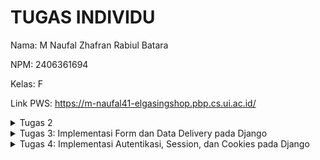 # TUGAS INDIVIDU
Nama: M Naufal Zhafran Rabiul Batara

NPM: 2406361694

Kelas: F

Link PWS: https://m-naufal41-elgasingshop.pbp.cs.ui.ac.id/




<details>
   <summary>
      Tugas 2
   </summary>
   Link: https://m-naufal41-elgasingshop.pbp.cs.ui.ac.id/

1. Jelaskan bagaimana cara kamu mengimplementasikan checklist di atas secara step-by-step (bukan hanya sekadar mengikuti tutorial).
   - Membuat sebuah proyek Django baru.
langkah pertama saya membuat direktori baru bernama footballshop lalu saya       masuk kedalam direktori tersebut menggunakan command "cd footballshop" lalu     setelah itu saya membuat virtual environment dan mengaktifkannya, tujuannya agar package dan dependencies dari projek kita tidak nabrak dengan versi lain yang terinstall di komputer saya, setelah itu saya menyiapkan dependencies yang ingin saya gunakan di requirements.txt lalu menginstalasi dependencies tersebut dengan menggunakan command "pip install -r requirements.txt" lalu setelah itu baru saya membuat projek djangonya yang bernama football_shop dengan perintah "django-admin startproject football_shop ."

   - Membuat aplikasi dengan nama main pada proyek tersebut.
     menggunakan command "python manage.py startapp main" 
     
   -Melakukan routing pada proyek agar dapat menjalankan aplikasi main.
    mendaftarkannya ke INSTALLED_APPS di settings.py

    -Membuat model pada aplikasi main dengan nama Product dan memiliki atribut wajib sebagai berikut.
   pertama saya buka file models.py di main lalu saya mengisi filenya seperti di tutorial namun saya mengganti isi pilihan categorynya sesuai dengan kebutuhan saya yaitu toko bola jadi saya menggantinya dengan jenis item yang ingin saya jual lalu saya mendefine id field bertipe UUIDField yang digunakan sebagai primary key, name field bertipe charfield untuk nama item yang akan saya jual dengan panjang maksimal 255 char, price field bertipe integerfield yang menyimpan harga dari item, description field bertipe textfield yang menyimpan deskripsi dari item yang akan dijual, thumbnail field bertipe URL yang menyimpan URL gambar thumbnail item, category field bertipe charfield untuk menyimpan kategori dari item, is_featured untuk menentukan apakah item ini akan ditampilkan sebagai barang unggulan atau tidak, created_at yang otomatis berisi tanggal dan waktu saat data dibuat, dan yang terakhir method __str__ yang emngembalikan representasi string dari nama dan harga item.

-Membuat sebuah fungsi pada views.py untuk dikembalikan ke dalam sebuah template HTML yang menampilkan nama aplikasi serta nama dan kelas kamu.
di view saya membuat variable npm nama kelas nama projek yang akan saya gunakan di template html saya

-Membuat sebuah routing pada urls.py aplikasi main untuk memetakan fungsi yang telah dibuat pada views.py.
proses mengonfirugasi routing diawali dengan membuat file urls.py di main lalu membuat urlpatterns (list berisi objek URLPATTERN yang dihasilkan fungsi path()) tidak lupa juga menambahkan urls yang kita buat tadi di main ke urlpatterns di urls.py direktori djangonya (football_shop).

-Melakukan deployment ke PWS terhadap aplikasi yang sudah dibuat sehingga nantinya dapat diakses oleh teman-temanmu melalui Internet.
buka web pws lalu create new project (elgasingshop) setelah itu saya mengisi tab environs sesuai dengan isi .env.prod project saya lalu menambahkan url deployment pws ke allowed host setelah itu saya jalankan perintah yang terdapat di project command lalu mengisi git credential manager setelah itu saya push dan selesai.

2. <img width="800" height="450" alt="image" src="https://github.com/user-attachments/assets/bf8fd7bb-71d6-4fa3-a7c1-762a1e06fd14" />
source: https://www.dothedev.com/blog/what-is-django-used-for/

 -urls.py berfungsi untuk menentukan ke mana request HTTP diarahkan. saat user mengakses URL di browser, django memeriksa urlpattern di urls.py jika ada yang cocok, request diteruskan ke fungsi tertentu di views.py
 -views.py berfungsi untuk menangani request dan menentukan respon. awalnya dia menerima request dari urls.py setelah itu mengambil data dari models.py lalu memilikih template HTML untuk response.
- models.py berfungsi sebagai representasi database. models.py berisi class yang mempresentasikan tabel di database, lalu views.py menggunakan model ini untuk membaca/menulis data dari atau ke databse.
- template berfungsi untuk menyusun tampilan yang akan dikirim ke user. template menerima data dari views.py lalu menggabungkan data ke dalam HTML lalu hasil akhirnya adalah HTML response yang dikirim ke browser.

3. ada banyak peran dan fungsi settings.py yang pertama menentukan jenis database yang digunakan dan cara menghubungkannya, berisi daftar aplikasi django yang aktif dan akan digunakan dalam proyek, berisi daftar domain yang diperbolehkan mengakses app, mengatur direktori yang digunakan untuk memproses template HTML.


4. Bagaimana cara kerja migrasi database di Django?
   migrasi database di gjango adalah proses untuk membuat dan mengubah struktur database. django memakai 2 command, yang pertama "python manage.py makemigrations" yang berfungsi membaca perubahan di models.py dan membuat folder migrations, yang kedua "python manage.py migrate" yang berfungsi untuk menjalankan file migration yang sudah dibuat ke database, django akan membuat atau mengubah tabel di database sesuai intruksi migration

5. dalam software development menurut saya lebih baik untuk mempelajari backend terlebih dahulu karena frontend menurut saya adalah hal yang mudah dipelajari bahkan bisa dengan bantuan AI, tidak dengan backend yang berisi logic yang rumit dan berhubungan databse yang dimana bersifat pribadi jadi menurut saya kita harus paham backend terlebih dahulu. namun kenapa harus memakai Django? karena yang pertama django menggunakan bahasa python yang dimana bahasa yang paling mudah untuk dipahami (mendekati bahasa manusia) lalu django menggunakan pola MVT dimana sangat bagus untuk belajar memisahkan logika view, data, dan tampilan yang merupakan dasar dari software development.

6. amann

   






   


   
</details>


<details>
   <summary>Tugas 3: Implementasi Form dan Data Delivery pada Django</summary>


1. Mengapa kita memerlukan data delivery dalam pengimplementasian sebuah platform?
Data delivery dibutuhkan agar data dari server dapat diakses oleh client atau aplikasi lain dalam format yang terstandarisasi. hal ini memungkinkan aplikasi untuk:
- Melakukan integrasi dengan sistem lain.
- Mengirim dan menerima data secara real-time.
- Memisahkan logika backend dan frontend, sehingga frontend bisa mengambil data tanpa harus terikat dengan template HTML.

2. Mana yang lebih baik antara XML dan JSON? Mengapa JSON lebih populer dibandingkan XML?
- XML cocok untuk data yang memiliki struktur kompleks dan membutuhkan validasi ketat.  
- sedangkan JSON Lebih ringkas, mudah dibaca manusia maupun mesin, lebih cepat diparsing, dan sudah menjadi standar dalam komunikasi API modern.  
JSON lebih populer karena lebih efisien, simpel, dan didukung luas di berbagai bahasa pemrograman.

3. Fungsi dari method is_valid() pada form Django dan mengapa kita membutuhkannya?
Method is_valid() digunakan untuk:
- Mengecek apakah data yang dikirim user melalui form sesuai dengan aturan yang didefinisikan di model atau form.
- Menghindari error ketika data disimpan ke database.
kita membutuhkan is_valid() karena tanpa is_valid(), data yang tidak sesuai bisa masuk ke database dan menimbulkan inkonsistensi.

4. Mengapa kita membutuhkan csrf_token saat membuat form di Django? Apa yang dapat terjadi jika kita tidak menambahkannya?
- csrf_token digunakan untuk mencegah CSRF (Cross-Site Request Forgery), yaitu serangan di mana penyerang mencoba mengirim permintaan palsu ke server dengan identitas user yang sedang login.
- Jika csrf_token tidak ditambahkan, form Django akan ditolak secara default (Forbidden 403).
- Tanpa proteksi ini, penyerang bisa mengeksploitasi user yang sedang login untuk melakukan aksi berbahaya, misalnya menghapus data atau melakukan transaksi tanpa izin.

5. Bagaimana cara mengimplementasikan checklist tugas ini secara step-by-step?
   1. Membuat 4 fuction baru di views dengan menggunakan Httpresponse dan seriaizers untuk menampilkan data dalam format XML, JSON, XML by ID, dan JSON by ID.
   2. Menambahkan routing URL di urls.py untuk masing-masing view.
   3. membuat base.html (direktori templates pada root) yang berfungsi sebagai template dasar yang dapat digunakan sebagai kerangka umum untuk halaman web lainnya
   4. menambahkan base.html tadi ke list TEMPLATES di settings.py
   5. edit main.html pada dir main/templates agar menggunakan template utama
   6. membuat forms.py
   7. menambahkan function create_items & show_items pada views.py dan membuat list item pada fuction show_main
   8. import function yang telah dibuat ke urls.py
   9. membuat tampilan baru untuk main.html (buat button add items dan juga menampilkan daftar berita dan juga button detail).
   10. Membuat create_items & items_detail (.html) untuk halaman ketika button additems di klik dan juga button detail.

6. Feedback untuk Asdos di Tutorial 2
amann

Dokumentasi Postman
Berikut hasil akses endpoint menggunakan Postman:

<img width="1470" height="919" alt="Screenshot 2025-09-17 at 03 56 59" src="https://github.com/user-attachments/assets/91fb4f94-561c-4d44-afdd-0fea11b29762" />
<img width="1470" height="919" alt="Screenshot 2025-09-17 at 03 57 03" src="https://github.com/user-attachments/assets/a459f6f8-f10b-4d1c-8280-61aa4b06577e" />
<img width="1470" height="919" alt="Screenshot 2025-09-17 at 03 57 06" src="https://github.com/user-attachments/assets/bc1b547b-b007-408e-b20f-08da01317b82" />
<img width="1470" height="919" alt="Screenshot 2025-09-17 at 03 57 08" src="https://github.com/user-attachments/assets/06f1fc9e-58a3-4a28-a377-cb3845220bb6" />




</details>

<details>
   <summary>
      Tugas 4: Implementasi Autentikasi, Session, dan Cookies pada Django
   </summary>

## Pertanyaan di README

<details>
  <summary>1. Apa itu Django AuthenticationForm? Jelaskan juga kelebihan dan kekurangannya.</summary>
  
  **AuthenticationForm** adalah form bawaan Django untuk proses login.  
  - **Kelebihan**: Mudah digunakan, langsung terintegrasi dengan sistem autentikasi Django.  
  - **Kekurangan**: Kurang fleksibel jika butuh customisasi form login yang kompleks.
</details>

<details>
  <summary>2. Apa perbedaan antara autentikasi dan otorisasi? Bagaiamana Django mengimplementasikan kedua konsep tersebut?</summary>
  
  - **Autentikasi**: Proses memverifikasi identitas pengguna (misalnya login dengan username & password).  
  - **Otorisasi**: Proses menentukan hak akses pengguna setelah berhasil diautentikasi.  
  Django menggunakan `django.contrib.auth` untuk autentikasi dan `permissions`/`groups` untuk otorisasi.
</details>

<details>
  <summary>3. Kelebihan & Kekurangan Session dan Cookies</summary>
  
  - **Session**  
    - **Kelebihan**: Data tersimpan di server → lebih aman.  
    - **Kekurangan**: Membutuhkan manajemen penyimpanan di server.  
  - **Cookies**  
    - **Kelebihan**: Ringan, langsung tersimpan di browser.  
    - **Kekurangan**: Rentan dimanipulasi/diintip jika tidak dienkripsi.
</details>

<details>
  <summary>4. Apakah penggunaan Cookies aman secara default?</summary>
  
  - **Cookies** tidak selalu aman secara default.  
  - Potensi risiko: *session hijacking*, *cross-site scripting (XSS)*.  
  - **Django** menyediakan mitigasi:  
    - `HttpOnly=True` → mencegah akses JavaScript.  
    - `Secure=True` → hanya dikirim lewat HTTPS.  
    - `SESSION_COOKIE_AGE` → atur waktu kadaluarsa.
</details>

## Implementasi Checklist Step by Step

<details>
  <summary>1. Mengimplementasikan fungsi registrasi, login, dan logout untuk memungkinkan pengguna mengakses aplikasi sesuai dengan status login/log out-nya.</summary>
  1. membuat function regist, login ,logout
  2. membuat tampilan page untuk registrasi, login. untuk logout cuman ditambahkan button pada main.html
  3. Merestriksi Akses Halaman Main dan item Detail dengan menggunakan @loginrequired
  4. menambahkan info last login
</details>

<details>
  <summary>2. Membuat **dua (2)** akun pengguna dengan masing-masing **tiga (3)** dummy data menggunakan model yang telah dibuat sebelumnya untuk setiap akun di lokal.</summary>
  1. elgasing
     - Jersey
     - El gasing de la Goat
     - onananananna
    
  2. decul
     - Jersey
     - Barca
     - Bangku
     
</details>

<details>
  <summary>3. Menghubungkan model **Product** dengan **User**</summary>
  1. import user di models.py dengan menambahkan line command "from django.contrib.auth.models import User"
  2. define user sebagai "user = models.ForeignKey(User, on_delete=models.CASCADE, null=True)" ini berfungsi untuk menghubungkan satu items dengan satu user melalui sebuah relationship
  3. buat migrasi model lalu migrasi
  4. edit views.py di bagian create_items
   
@login_required(login_url='/login')
def create_items(request):
    form = ItemForm(request.POST or None)

    if form.is_valid() and request.method == "POST":
        form_entry = form.save(commit = False)
        form_entry.user = request.user
        form_entry.save()
        return redirect('main:show_main')

    context = {'form': form}
    return render(request, "create_items.html", context)

Parameter commit=False pada potongan kode di atas digunakan agar Django tidak langsung menyimpan objek hasil form ke database. Dengan begitu, kita memiliki kesempatan untuk memodifikasi objek tersebut terlebih dahulu sebelum disimpan.

  5. membuat filter type di show main untuk tampilan default kita set ke all (semua barang yang dijual oleh semua user)
  6. menambahkan tombol all and my items di main_html
  7. menambah info seller di item detail
</details>

<details>
  <summary>4. Menampilkan detail informasi pengguna yang sedang logged in seperti **username** dan menerapkan cookies seperti **last_login** pada halaman utama aplikasi.</summary>
  1. mengubah bagian kode di fungsi login_user untuk menyimpan cookie baru bernama last_login yang berisi timestamp terakhir kali pengguna melakukan login.
  2. menambah lastlogin pada context variable di show_main
  3. mengubah fungsi logout agar menghapus cookie setelah logout
  4. menambah info lastlogin di main html
  
</details>



</details>


